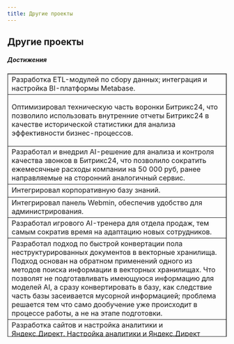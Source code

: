 ```yaml
---
title: Другие проекты
---
```


## **Другие проекты**

<h5><strong>Достижения</strong></h5>
<table style="border-collapse: collapse; width: 100%; height: 604.574px;" border="1"><colgroup><col style="width: 99.881%;"></colgroup>
<tbody>
<tr style="height: 29.7017px;">
<td style="height: 29.7017px;">Разработка ETL-модулей по сбору данных; интеграция и настройка BI-платформы Metabase.</td>
</tr>
<tr style="height: 46.5057px;">
<td style="height: 46.5057px;">
<p>Оптимизировал техническую часть воронки Битрикс24, что позволило использовать внутренние отчеты Битрикс24 в качестве исторической статистики для анализа эффективности бизнес-процессов.</p>
</td>
</tr>
<tr style="height: 46.5057px;">
<td style="height: 46.5057px;">Разработал и внедрил AI-решение для анализа и контроля качества звонков в Битрикс24, что позволило сократить ежемесячные расходы компании на 50 000 руб, ранее направляемые на сторонний аналогичный сервис.</td>
</tr>
<tr style="height: 29.7017px;">
<td style="height: 29.7017px;">Интегрировал корпоративную базу знаний.</td>
</tr>
<tr style="height: 29.7017px;">
<td style="height: 29.7017px;">Интегрировал панель Webmin, обеспечив удобство для администрирования.</td>
</tr>
<tr style="height: 29.7017px;">
<td style="height: 29.7017px;">Разработал игрового AI-тренера для отдела продаж, тем самым сократив время на адаптацию новых сотрудников.</td>
</tr>
<tr style="height: 96.9176px;">
<td style="height: 96.9176px;">Разработал подход по быстрой конвертации пола неструктурированных документов в векторные хранилища. Подход основан на обратном применений одного из методов поиска информации в векторных хранилищах. Что позволят не подготавливать имеющуюся информацию для моделей AI, а сразу конвертировать в базу, как следствие часть базы засеивается мусорной информацией; проблема решается тем что само дообучение уже происходит в процессе работы, а не на этапе подготовки.</td>
</tr>
<tr style="height: 96.9176px;">
<td style="height: 96.9176px;">Разработка сайтов и настройка аналитики и Яндекс.Директ.&nbsp;Настройка аналитики и Яндекс.Директ включала расширение стандартных наборов целей (предустановленных в рекламной системе по умолчанию) с помощью скриптов, работы с cookie и локальным хранилищем. Это позволило улучшить отслеживание действий пользователей, гибко настраивать рекламные кампании, исключать ботов и нерелевантную аудиторию, а также автоматически подстраивать таргетинг на целевую аудиторию из предоставленных сегментов.</td>
</tr>
<tr style="height: 63.3097px;">
<td style="height: 63.3097px;">В процессе работы на PepsiCo привёл в порядок и оцифровал документацию, создав удобную систему учёта и контроля технической документации и состояния оборудования. Это позволило эффективно отслеживать состояние оборудования и оперативно управлять задачами.</td>
</tr>
<tr style="height: 46.5057px;">
<td style="height: 46.5057px;">В процессе работы на PepsiCo разработал личные программные инструменты для автоматической диагностики узлов оборудования, что сократило время поиска неисправностей более чем на 50%.&nbsp;</td>
</tr>
<tr style="height: 29.7017px;">
<td style="height: 29.7017px;">Разработка системы управления, автоматизация и запуск ленточного конвейера.</td>
</tr>
<tr style="height: 29.7017px;">
<td style="height: 29.7017px;">Разработка системы управления и автоматизация оборудования для фильтрации воды дачного участка.</td>
</tr>
</tbody>
</table>
